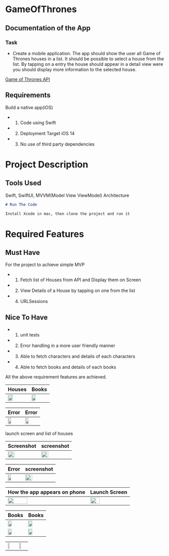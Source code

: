# GameOfThrones
## Documentation of the App
### Task 
 - Create a mobile application. The app should show the user all Game of Thrones houses in a list.
It should be possible to select a house from the list. By tapping on a entry the house should appear in a detail view were you should display more information to the selected house.

[Game of Thrones API]( https://anapioficeandfire.com/)


## Requirements
Build a native app(iOS)
- 1. Code using Swift
- 2. Deployment Target iOS 14
- 3. No use of third party dependencies

# Project Description  

## Tools Used
Swift, SwiftUI, MVVM(Model View ViewModel) Architecture 


```md
# Run The Code

Install Xcode in mac, then clone the project and run it

```

# Required Features

## Must Have

For the project to achieve simple MVP

- 1. Fetch list of Houses from API and Display them on Screen
- 2. View Details of a House by tapping on one from the list
- 4. URLSessions


## Nice To Have
- 1. unit tests
- 2. Error handling in a more user friendly manner
- 3. Able to fetch characters and details of each characters
- 4. Able to fetch books and details of each books

All the above requirement features are achieved.


| Houses |Books |
| ------  | ----- |
| <img src="https://user-images.githubusercontent.com/91916741/197495550-f5f49217-7934-4006-97e1-48506a6eea7d.png" width= "50%" /> |<img src="https://user-images.githubusercontent.com/91916741/197495555-9ce476dc-7cb6-4fbf-883a-b63ab32d6f82.png" width= "50%" /> |


| Error | Error |
| ------  | ----- |
| <img src="https://user-images.githubusercontent.com/91916741/197266220-ed87d528-7051-4e7c-8cce-209844d5b661.png" width= "50%" /> |<img src="https://user-images.githubusercontent.com/91916741/197266231-8cfc56d0-9451-4a10-8bbe-6321a1cae21a.png" width= "50%" /> |


launch screen and list of houses


| Screenshot | screenshot |
| ------  | ----- |
| <img src="https://user-images.githubusercontent.com/91916741/197266244-199630b8-3c80-4840-a08c-02e7ea2fbcf5.png" width= "50%" /> |<img src="https://user-images.githubusercontent.com/91916741/197266248-174e3bd1-21d1-4af7-8ef1-0b237846131d.png" width= "50%" /> |

| Error | screenshot |
| ------  | ----- |
| <img src="https://user-images.githubusercontent.com/91916741/197266244-199630b8-3c80-4840-a08c-02e7ea2fbcf5.png" width= "50%" /> |<img src="https://user-images.githubusercontent.com/91916741/197266248-174e3bd1-21d1-4af7-8ef1-0b237846131d.png" width= "50%" /> |


| How the app appears on phone | Launch Screen |
| ------  | ----- |
| <img src="https://user-images.githubusercontent.com/91916741/197632075-ae933391-9a65-42cf-8ba4-fd07feb19ed6.png" width= "50%" /> |<img src="https://user-images.githubusercontent.com/91916741/197632077-accd7d33-b806-453b-8131-bd79ce1413e9.png" width= "50%" /> |

| Books | Books |
| ------  | ----- |
| <img src="https://user-images.githubusercontent.com/91916741/197632066-a5785033-46e9-41c0-a2f6-bb8d55e482a2.png" width= "50%" /> |<img src="https://user-images.githubusercontent.com/91916741/197632073-88db1e72-5cc2-49d0-8516-0c9a6a771bfa.png" width= "50%" /> |
| <img src="https://user-images.githubusercontent.com/91916741/197632069-4e0ea263-c157-4e13-8639-37e88a48d930.png" width= "50%" /> |<img src="https://user-images.githubusercontent.com/91916741/197632064-fe7bc065-a817-4dcd-b509-5eee43afbdba.png" width= "50%" /> |



|  | |
| ------  | ----- |
| <img src="https://user-images.githubusercontent.com/91916741/197632029-3cbf9812-75dd-4d93-88e3-8037425eac3b.png" width= "50%" /> |<img src="https://user-images.githubusercontent.com/91916741/197632053-93179569-8036-42b0-b7f5-3b4da96f181c.png" width= "50%" /> |





